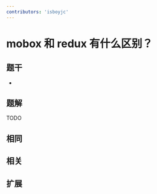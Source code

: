 ```yaml
---
contributors: 'isboyjc'
---
```


# mobox 和 redux 有什么区别？


## 题干

- 



## 题解

<!-- ::: details 点我查看题解 -->

  TODO

<!-- ::: -->



## 相同


## 相关


## 扩展

